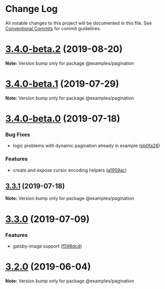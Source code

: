 # Change Log

All notable changes to this project will be documented in this file.
See [Conventional Commits](https://conventionalcommits.org) for commit guidelines.

# [3.4.0-beta.2](https://github.com/gatsbyjs/gatsby-starter-default/compare/v3.4.0-beta.1...v3.4.0-beta.2) (2019-08-20)

**Note:** Version bump only for package @examples/pagination

# [3.4.0-beta.1](https://github.com/gatsbyjs/gatsby-starter-default/compare/v3.4.0-beta.0...v3.4.0-beta.1) (2019-07-29)

**Note:** Version bump only for package @examples/pagination

# [3.4.0-beta.0](https://github.com/gatsbyjs/gatsby-starter-default/compare/v3.3.1...v3.4.0-beta.0) (2019-07-18)

### Bug Fixes

- logic problems with dynamic pagination already in example ([eb0fa26](https://github.com/gatsbyjs/gatsby-starter-default/commit/eb0fa26))

### Features

- create and expose cursor encoding helpers ([a1959ac](https://github.com/gatsbyjs/gatsby-starter-default/commit/a1959ac))

## [3.3.1](https://github.com/gatsbyjs/gatsby-starter-default/compare/v3.3.0...v3.3.1) (2019-07-18)

**Note:** Version bump only for package @examples/pagination

# [3.3.0](https://github.com/gatsbyjs/gatsby-starter-default/compare/v3.2.0...v3.3.0) (2019-07-09)

### Features

- gatsby-image support ([f598dcd](https://github.com/gatsbyjs/gatsby-starter-default/commit/f598dcd))

# [3.2.0](https://github.com/gatsbyjs/gatsby-starter-default/compare/v3.0.0-alpha.0...v3.2.0) (2019-06-04)

**Note:** Version bump only for package @examples/pagination

